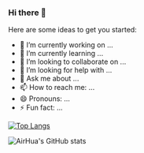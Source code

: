 ### Hi there 👋

Here are some ideas to get you started:

- 🔭 I’m currently working on ...
- 🌱 I’m currently learning ...
- 👯 I’m looking to collaborate on ...
- 🤔 I’m looking for help with ...
- 💬 Ask me about ...
- 📫 How to reach me: ...
- 😄 Pronouns: ...
- ⚡ Fun fact: ...

[![Top Langs](https://github-readme-stats.vercel.app/api/top-langs/?username=AirHua-byte&layout=compact)](https://github.com/anuraghazra/github-readme-stats)

![AirHua's GitHub stats](https://github-readme-stats.vercel.app/api?username=AirHua-byte&show_icons=true&theme=light)


